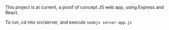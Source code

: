 This project is at current, a proof of concept JS web app, using Express and React.

To run, cd into src/server, and execute `nodejs server-app.js`
